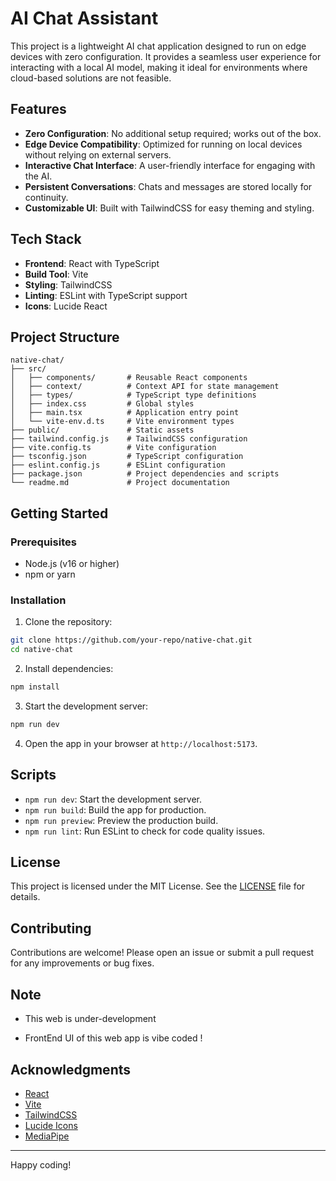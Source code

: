 # AI Chat Assistant

This project is a lightweight AI chat application designed to run on edge devices with zero configuration. It provides a seamless user experience for interacting with a local AI model, making it ideal for environments where cloud-based solutions are not feasible.

## Features

- **Zero Configuration**: No additional setup required; works out of the box.
- **Edge Device Compatibility**: Optimized for running on local devices without relying on external servers.
- **Interactive Chat Interface**: A user-friendly interface for engaging with the AI.
- **Persistent Conversations**: Chats and messages are stored locally for continuity.
- **Customizable UI**: Built with TailwindCSS for easy theming and styling.

## Tech Stack

- **Frontend**: React with TypeScript
- **Build Tool**: Vite
- **Styling**: TailwindCSS
- **Linting**: ESLint with TypeScript support
- **Icons**: Lucide React

## Project Structure

```
native-chat/
├── src/
│   ├── components/       # Reusable React components
│   ├── context/          # Context API for state management
│   ├── types/            # TypeScript type definitions
│   ├── index.css         # Global styles
│   ├── main.tsx          # Application entry point
│   └── vite-env.d.ts     # Vite environment types
├── public/               # Static assets
├── tailwind.config.js    # TailwindCSS configuration
├── vite.config.ts        # Vite configuration
├── tsconfig.json         # TypeScript configuration
├── eslint.config.js      # ESLint configuration
├── package.json          # Project dependencies and scripts
└── readme.md             # Project documentation
```

## Getting Started

### Prerequisites

- Node.js (v16 or higher)
- npm or yarn

### Installation

1. Clone the repository:

```bash
git clone https://github.com/your-repo/native-chat.git
cd native-chat
```

2. Install dependencies:

```bash
npm install
```

3. Start the development server:

```bash
npm run dev
```

4. Open the app in your browser at `http://localhost:5173`.

## Scripts

- `npm run dev`: Start the development server.
- `npm run build`: Build the app for production.
- `npm run preview`: Preview the production build.
- `npm run lint`: Run ESLint to check for code quality issues.

## License

This project is licensed under the MIT License. See the [LICENSE](LICENSE) file for details.

## Contributing

Contributions are welcome! Please open an issue or submit a pull request for any improvements or bug fixes.

## Note

- This web is under-development

- FrontEnd UI of this web app is vibe coded !

## Acknowledgments

- [React](https://reactjs.org/)
- [Vite](https://vitejs.dev/)
- [TailwindCSS](https://tailwindcss.com/)
- [Lucide Icons](https://lucide.dev/)
- [MediaPipe](https://mediapipe-studio.webapps.google.com/studio/demo/llm_inference)

---

Happy coding!
